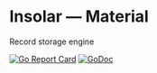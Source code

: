 Insolar — Material
================
Record storage engine

[![Go Report Card](https://goreportcard.com/badge/github.com/insolar/insolar/ledger)](https://goreportcard.com/report/github.com/insolar/ledger)
[![GoDoc](https://godoc.org/github.com/insolar/insolar/ledger?status.svg)](https://godoc.org/github.com/insolar/insolar/ledger)
